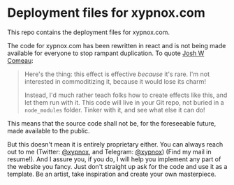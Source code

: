 # Deployment files for xypnox.com
This repo contains the deployment files for xypnox.com.



The code for xypnox.com has been rewritten in react and is not being made available for everyone to stop rampant duplication. To quote [Josh W Comeau](https://twitter.com/JoshWComeau):

> Here's the thing: this effect is effective *because* it's rare. I'm not interested in commoditizing it, because it would lose its charm!
>
> Instead, I'd much rather teach folks how to create effects like this, and let  them run with it. This code will live in your Git repo, not buried in a `node_modules` folder. Tinker with it, and see what else it can do!



This means that the source code shall not be, for the foreseeable future, made available to the public.

But this doesn't mean it is entirely proprietary either. You can always reach out to me (Twitter: [@xypnox](https://twitter.com/xypnox), and Telegram: [@xypnox](https://t.me/xypnox)) (Find my mail in resume!). And I assure you, if you do, I will help you implement any part of the website you fancy. Just don't straight up ask for the code and use it as a template. Be an artist, take inspiration and create your own masterpiece.